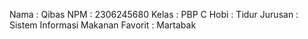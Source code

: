 Nama : Qibas
NPM : 2306245680
Kelas : PBP C
Hobi : Tidur
Jurusan : Sistem Informasi
Makanan Favorit : Martabak